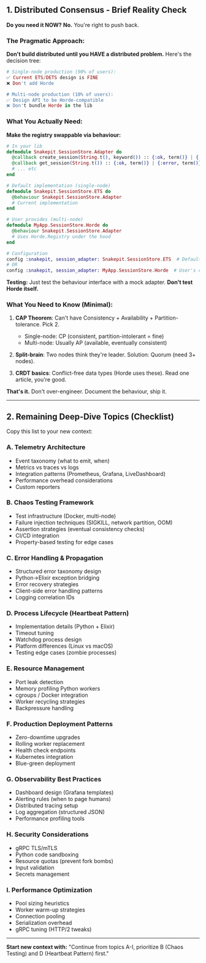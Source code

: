 ## 1. Distributed Consensus - Brief Reality Check

**Do you need it NOW?** **No.** You're right to push back.

### The Pragmatic Approach:

**Don't build distributed until you HAVE a distributed problem.** Here's the decision tree:

```elixir
# Single-node production (90% of users):
✅ Current ETS/DETS design is FINE
❌ Don't add Horde

# Multi-node production (10% of users):
✅ Design API to be Horde-compatible
❌ Don't bundle Horde in the lib
```

### What You Actually Need:

**Make the registry swappable via behaviour:**

```elixir
# In your lib
defmodule Snakepit.SessionStore.Adapter do
  @callback create_session(String.t(), keyword()) :: {:ok, term()} | {:error, term()}
  @callback get_session(String.t()) :: {:ok, term()} | {:error, term()}
  # ... etc
end

# Default implementation (single-node)
defmodule Snakepit.SessionStore.ETS do
  @behaviour Snakepit.SessionStore.Adapter
  # Current implementation
end

# User provides (multi-node)
defmodule MyApp.SessionStore.Horde do
  @behaviour Snakepit.SessionStore.Adapter
  # Uses Horde.Registry under the hood
end

# Configuration
config :snakepit, session_adapter: Snakepit.SessionStore.ETS  # Default
# OR
config :snakepit, session_adapter: MyApp.SessionStore.Horde  # User's choice
```

**Testing:** Just test the behaviour interface with a mock adapter. **Don't test Horde itself.**

### What You Need to Know (Minimal):

1. **CAP Theorem**: Can't have Consistency + Availability + Partition-tolerance. Pick 2.
   - Single-node: CP (consistent, partition-intolerant = fine)
   - Multi-node: Usually AP (available, eventually consistent)

2. **Split-brain**: Two nodes think they're leader. Solution: Quorum (need 3+ nodes).

3. **CRDT basics**: Conflict-free data types (Horde uses these). Read one article, you're good.

**That's it.** Don't over-engineer. Document the behaviour, ship it.

---

## 2. Remaining Deep-Dive Topics (Checklist)

Copy this list to your new context:

### **A. Telemetry Architecture**
- Event taxonomy (what to emit, when)
- Metrics vs traces vs logs
- Integration patterns (Prometheus, Grafana, LiveDashboard)
- Performance overhead considerations
- Custom reporters

### **B. Chaos Testing Framework**
- Test infrastructure (Docker, multi-node)
- Failure injection techniques (SIGKILL, network partition, OOM)
- Assertion strategies (eventual consistency checks)
- CI/CD integration
- Property-based testing for edge cases

### **C. Error Handling & Propagation**
- Structured error taxonomy design
- Python→Elixir exception bridging
- Error recovery strategies
- Client-side error handling patterns
- Logging correlation IDs

### **D. Process Lifecycle (Heartbeat Pattern)**
- Implementation details (Python + Elixir)
- Timeout tuning
- Watchdog process design
- Platform differences (Linux vs macOS)
- Testing edge cases (zombie processes)

### **E. Resource Management**
- Port leak detection
- Memory profiling Python workers
- cgroups / Docker integration
- Worker recycling strategies
- Backpressure handling

### **F. Production Deployment Patterns**
- Zero-downtime upgrades
- Rolling worker replacement
- Health check endpoints
- Kubernetes integration
- Blue-green deployment

### **G. Observability Best Practices**
- Dashboard design (Grafana templates)
- Alerting rules (when to page humans)
- Distributed tracing setup
- Log aggregation (structured JSON)
- Performance profiling tools

### **H. Security Considerations**
- gRPC TLS/mTLS
- Python code sandboxing
- Resource quotas (prevent fork bombs)
- Input validation
- Secrets management

### **I. Performance Optimization**
- Pool sizing heuristics
- Worker warm-up strategies
- Connection pooling
- Serialization overhead
- gRPC tuning (HTTP/2 tweaks)

---

**Start new context with:** "Continue from topics A-I, prioritize B (Chaos Testing) and D (Heartbeat Pattern) first."

